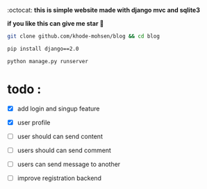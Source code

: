
:octocat:
__this is simple website made with django mvc and sqlite3__

__if you like this can give me star :star2:__

```bash
git clone github.com/khode-mohsen/blog && cd blog

pip install django==2.0

python manage.py runserver

```
# __todo__ :
- [x] add login and singup feature
- [x] user profile 
- [ ] user should can send content 
- [ ] users should can send comment
- [ ] users can send message to another
- [ ] improve registration backend 

